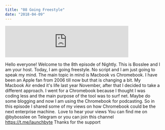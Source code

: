```yaml
---
title: "08 Going Freestyle"
date: "2018-04-09"
---
```


<iframe src="https://anchor.fm/bosslee/embed/episodes/08-Macbook-or-Chromebook-e19tq4" width="400px" height="102px" frameborder="0" scrolling="no"></iframe>

 Hello everyone! Welcome to the 8th episode of Nightly. This is Bosslee and I am your host. Today, I am going freestyle. No script and I am just going to speak my mind. The main topic in mind is Macbook vs Chromebook. I have been an Apple fan from 2006 till now but that is changing a bit. My Macbook Air ended it's life last year November, after that I decided to take a different approach. I went for a Chromebook because I thought I was coding less and the main purpose of the tool was to surf net. Maybe do some blogging and now I am using the Chromebook for podcasting. So in this episode I shared some of my views on how Chromebook could be the next enterprise machine.  Love to hear your views You can find me on @bybosslee on Telegram or you can join this channel https://t.me/launchbyte Thanks for the support

